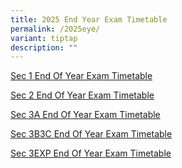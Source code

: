 ```yaml
---
title: 2025 End Year Exam Timetable
permalink: /2025eye/
variant: tiptap
description: ""
---
```

<p><a href="https://drive.google.com/file/d/1oPIul6cCVbzcEM62cynfcMtMhb473AzM/view?usp=drive_link" rel="noopener nofollow" target="_blank">Sec 1 End Of Year Exam Timetable</a>
</p>
<p><a href="https://drive.google.com/file/d/156dSgcbRwPHBAVc9anipXgx1TVHct3Xa/view?usp=drive_link" rel="noopener nofollow" target="_blank">Sec 2 End Of Year Exam Timetable</a>
</p>
<p><a href="https://drive.google.com/file/d/1x8k8KFHsjQCmx9lDvd55GWBnmqWy3pJi/view?usp=drive_link" rel="noopener nofollow" target="_blank">Sec 3A End Of Year Exam Timetable</a>
</p>
<p><a href="https://drive.google.com/file/d/1wRm9PSsyZkf9-Pkhbtopw-c6uyE3H6mW/view?usp=drive_link" rel="noopener nofollow" target="_blank">Sec 3B3C End Of Year Exam Timetable</a>
</p>
<p><a href="https://drive.google.com/file/d/1A9U-XVbaojj3EThjKUn0DDXXwl0Kv6ft/view?usp=drive_link" rel="noopener nofollow" target="_blank">Sec 3EXP End Of Year Exam Timetable</a>
</p>